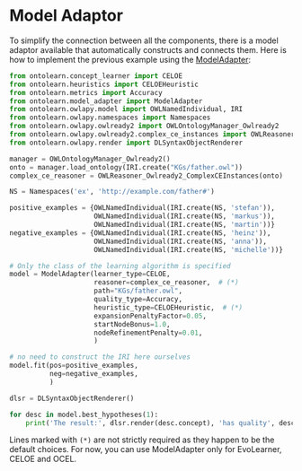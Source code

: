 # Model Adaptor

To simplify the connection between all the
components, there is a
model adaptor available that automatically constructs and connects them.
Here is how to implement the previous example using the [ModelAdapter](ontolearn.mode_adapter.ModelAdapter):

```python
from ontolearn.concept_learner import CELOE
from ontolearn.heuristics import CELOEHeuristic
from ontolearn.metrics import Accuracy
from ontolearn.model_adapter import ModelAdapter
from ontolearn.owlapy.model import OWLNamedIndividual, IRI
from ontolearn.owlapy.namespaces import Namespaces
from ontolearn.owlapy.owlready2 import OWLOntologyManager_Owlready2
from ontolearn.owlapy.owlready2.complex_ce_instances import OWLReasoner_Owlready2_ComplexCEInstances
from ontolearn.owlapy.render import DLSyntaxObjectRenderer

manager = OWLOntologyManager_Owlready2()
onto = manager.load_ontology(IRI.create("KGs/father.owl"))
complex_ce_reasoner = OWLReasoner_Owlready2_ComplexCEInstances(onto)

NS = Namespaces('ex', 'http://example.com/father#')

positive_examples = {OWLNamedIndividual(IRI.create(NS, 'stefan')),
                     OWLNamedIndividual(IRI.create(NS, 'markus')),
                     OWLNamedIndividual(IRI.create(NS, 'martin'))}
negative_examples = {OWLNamedIndividual(IRI.create(NS, 'heinz')),
                     OWLNamedIndividual(IRI.create(NS, 'anna')),
                     OWLNamedIndividual(IRI.create(NS, 'michelle'))}

# Only the class of the learning algorithm is specified
model = ModelAdapter(learner_type=CELOE,
                     reasoner=complex_ce_reasoner,  # (*)
                     path="KGs/father.owl",
                     quality_type=Accuracy,
                     heuristic_type=CELOEHeuristic,  # (*)
                     expansionPenaltyFactor=0.05,
                     startNodeBonus=1.0,
                     nodeRefinementPenalty=0.01,
                     )

# no need to construct the IRI here ourselves
model.fit(pos=positive_examples,
          neg=negative_examples,
          )

dlsr = DLSyntaxObjectRenderer()

for desc in model.best_hypotheses(1):
    print('The result:', dlsr.render(desc.concept), 'has quality', desc.quality)
```

Lines marked with `(*)` are not strictly required as they happen to be
the default choices. For now, you can use ModelAdapter only for EvoLearner, CELOE and OCEL.
